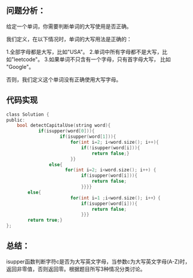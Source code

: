 ## 问题分析： 
给定一个单词，你需要判断单词的大写使用是否正确。

我们定义，在以下情况时，单词的大写用法是正确的：

1.全部字母都是大写，比如"USA"。
2.单词中所有字母都不是大写，比如"leetcode"。
3.如果单词不只含有一个字母，只有首字母大写， 比如 "Google"。

否则，我们定义这个单词没有正确使用大写字母。
## 代码实现
```c
class Solution {
public:
	bool detectCapitalUse(string word){
            if(isupper(word[0])){
                    if(isupper(word[1])){
                        for(int i=2; i<word.size(); i++){
                            if(!isupper(word[i])){
                                return false;}
                        }}
                else{
                      for(int i=2; i<word.size(); i++) {
                            if(isupper(word[i])){
                                return false;
                            }}}}
        else{
                        for(int i=1 ;i<word.size(); i++）{
                            if(isupper(word[i])){
                                return false;
                            }}}  
        return true;}
};
```
## 总结：
isupper函数判断字符c是否为大写英文字母，当参数c为大写英文字母(A-Z)时，返回非零值，否则返回零。根据题目所写3种情况分类讨论。